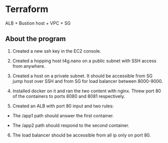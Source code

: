 # Terraform
ALB + Bustion host + VPC + SG

## About the program

1. Created a new ssh key in the EC2 console.

2. Created a hopping host t4g.nano on a public subnet with SSH access from anywhere.

3. Created a host on a private subnet. It should be accessible from SG jump host over SSH and from SG for load balancer between 8000-9000.

4. Installed docker on it and ran the two content with nginx. Threw port 80 of the containers to ports 8080 and 8081 respectively.

5. Created an ALB with port 80 input and two rules:

- The /app1 path should answer the first container.

- The /app2 path should respond to the second container.

6. The load balancer should be accessible from all ip only on port 80.